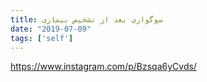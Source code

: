 ```yaml
---
title: سوگواری بعد از تشخیص بیماری
date: "2019-07-09"
tags: ['self']
---
```


https://www.instagram.com/p/Bzsqa6yCvds/